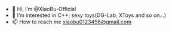 - 👋 Hi, I’m @XiaoBu-Official
- 👀 I’m interested in C++; sexy toys(DG-Lab, XToys and so on...)
- 📫 How to reach me xiaobu0123456@gmail.com

<!---
XiaoBu-Official/XiaoBu-Official is a ✨ special ✨ repository because its `README.md` (this file) appears on your GitHub profile.
You can click the Preview link to take a look at your changes.
--->
